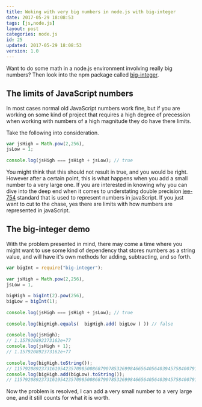 ```yaml
---
title: Woking with very big numbers in node.js with big-integer
date: 2017-05-29 18:08:53
tags: [js,node.js]
layout: post
categories: node.js
id: 25
updated: 2017-05-29 18:08:53
version: 1.0
---
```


Want to do some math in a node.js environment involving really big numbers? Then look into the npm package called [big-integer](https://www.npmjs.com/package/big-integer).

<!-- more -->

## The limits of JavaScript numbers

In most cases normal old JavaScript numbers work fine, but if you are working on some kind of project that requires a high degree of precession when working with numbers of a high magnitude they do have there limits.

Take the following into consideration.

```js
var jsHigh = Math.pow(2,256),
jsLow = 1;
 
console.log(jsHigh === jsHigh + jsLow); // true
```

You might think that this should not result in true, and you would be right. However after a certain point, this is what happens when you add a small number to a very large one. If you are interested in knowing why you can dive into the deep end when it comes to understating double precision [iee-754](https://en.wikipedia.org/wiki/IEEE_floating_point) standard that is used to represent numbers in javaScript. If you just want to cut to the chase, yes there are limits with how numbers are represented in javaScript.

## The big-integer demo

With the problem presented in mind, there may come a time where you might want to use some kind of dependency that stores numbers as a string value, and will have it's own methods for adding, subtracting, and so forth.

```js
var bigInt = require("big-integer");
 
var jsHigh = Math.pow(2,256),
jsLow = 1,
 
bigHigh = bigInt(2).pow(256),
bigLow = bigInt(1);
 
console.log(jsHigh === jsHigh + jsLow); // true
 
console.log(bigHigh.equals(  bigHigh.add( bigLow ) )) // false
 
console.log(jsHigh);
// 1.157920892373162e+77
console.log(jsHigh + 1);
// 1.157920892373162e+77
 
console.log(bigHigh.toString());
// 115792089237316195423570985008687907853269984665640564039457584007913129639936
console.log(bigHigh.add(bigLow).toString());
// 115792089237316195423570985008687907853269984665640564039457584007913129639937
```

Now the problem is resolved, I can add a very small number to a very large one, and it still counts for what it is worth.


<!--

## Max Safe Integer

```js
var maxSafe = 9007199254740991,
notSafe = maxSafe + 1;
 
console.log(maxSafe === maxSafe + 1); // false
 
console.log(notSafe === notSafe + 1); // true
```

# The hello world project

```js
var bigInt = require("big-integer");

// plain old JavaScript number
console.log(Math.pow(2,128));
 // 3.402823669209385e+38

// JavaScript number to big int
console.log( bigInt( Math.pow(2,128) ).toString());
// 340282366920938500000000000000000000000

// big int
console.log( bigInt(2).pow(128).toString() );
// 340282366920938463463374607431768211456
```

-->